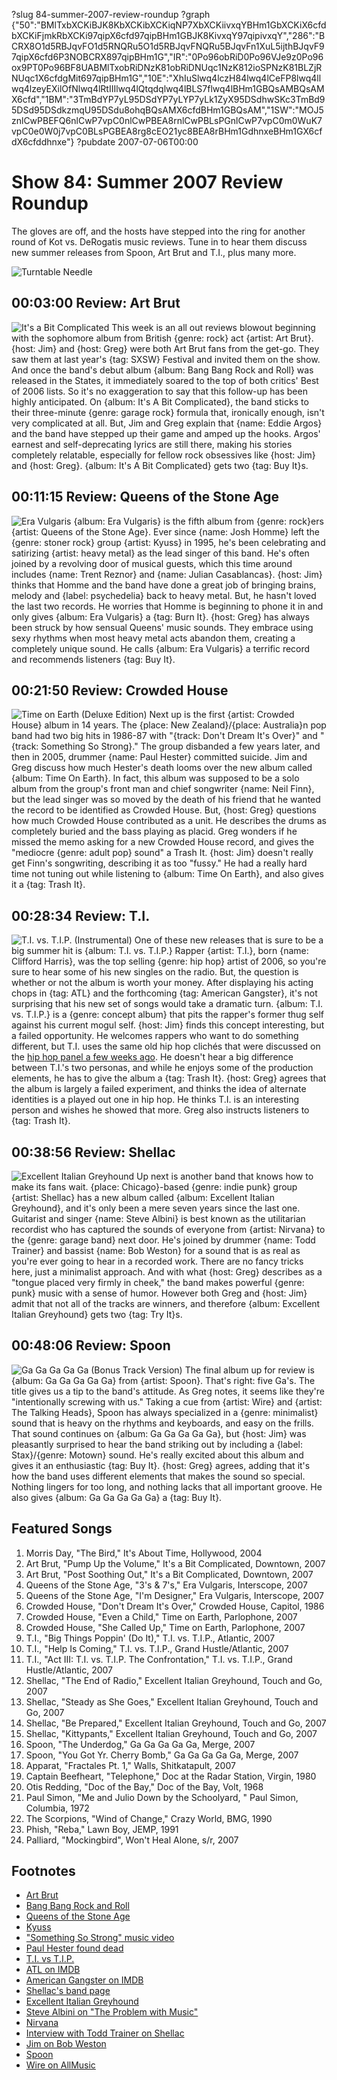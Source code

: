 ?slug 84-summer-2007-review-roundup
?graph {"50":"BMlTxbXCKiBJK8KbXCKibXCKiqNP7XbXCKiivxqYBHm1GbXCKiX6cfdbXCKiFjmkRbXCKi97qipX6cfd97qipBHm1GBJK8KivxqY97qipivxqY","286":"BCRX8O1d5RBJqvFO1d5RNQRu5O1d5RBJqvFNQRu5BJqvFn1XuL5ijthBJqvF97qipX6cfd6P3NOBCRX897qipBHm1G","IR":"0Po96obRiD0Po96VJe9z0Po96ox9PT0Po96BF8UABMlTxobRiDNzK81obRiDNUqc1NzK812ioSPNzK81BLZjRNUqc1X6cfdgMit697qipBHm1G","10E":"XhIuSlwq4lczH84lwq4lCeFP8lwq4llwq4lzeyEXilOfNlwq4lRtIIIlwq4lQtqdqlwq4lBLS7flwq4lBHm1GBQsAMBQsAMX6cfd","1BM":"3TmBdYP7yL95DSdYP7yLYP7yLk1ZyX95DSdhwSKc3TmBd95DSd95DSdkzmqU95DSdu8ohqBQsAMX6cfdBHm1GBQsAM","1SW":"MOJ5znlCwPBEFQ6nlCwP7vpC0nlCwPBEA8rnlCwPBLsPGnlCwP7vpC0m0WuK7vpC0e0W0j7vpC0BLsPGBEA8rg8cEO21yc8BEA8rBHm1GdhnxeBHm1GX6cfdX6cfddhnxe"}
?pubdate 2007-07-06T00:00
# Show 84: Summer 2007 Review Roundup
The gloves are off, and the hosts have stepped into the ring for another round of Kot vs. DeRogatis music reviews. Tune in to hear them discuss new summer releases from Spoon, Art Brut and T.I., plus many more.

![Turntable Needle](//static.soundopinions.org/images/2010/recordreviews.jpg)

## 00:03:00 Review: Art Brut
![It's a Bit Complicated](//static.soundopinions.org/assets/84/500.jpg)
This week is an all out reviews blowout beginning with the sophomore album from British {genre: rock} act {artist: Art Brut}. {host: Jim} and {host: Greg} were both Art Brut fans from the get-go. They saw them at last year's {tag: SXSW} Festival and invited them on the show. And once the band's debut album {album: Bang Bang Rock and Roll} was released in the States, it immediately soared to the top of both critics' Best of 2006 lists. So it's no exaggeration to say that this follow-up has been highly anticipated. On {album: It's A Bit Complicated}, the band sticks to their three-minute {genre: garage rock} formula that, ironically enough, isn't very complicated at all. But, Jim and Greg explain that {name: Eddie Argos} and the band have stepped up their game and amped up the hooks. Argos' earnest and self-deprecating lyrics are still there, making his stories completely relatable, especially for fellow rock obsessives like {host: Jim} and {host: Greg}. {album: It's A Bit Complicated} gets two {tag: Buy It}s. 

## 00:11:15 Review: Queens of the Stone Age
![Era Vulgaris](//static.soundopinions.org/assets/84/IR0.jpg "857919/257091632")
{album: Era Vulgaris} is the fifth album from {genre: rock}ers {artist: Queens of the Stone Age}. Ever since {name: Josh Homme} left the {genre: stoner rock} group {artist: Kyuss} in 1995, he's been celebrating and satirizing {artist: heavy metal} as the lead singer of this band. He's often joined by a revolving door of musical guests, which this time around includes {name: Trent Reznor} and {name: Julian Casablancas}. {host: Jim} thinks that Homme and the band have done a great job of bringing brains, melody and {label: psychedelia} back to heavy metal. But, he hasn't loved the last two records. He worries that Homme is beginning to phone it in and only gives {album: Era Vulgaris} a {tag: Burn It}. {host: Greg} has always been struck by how sensual Queens' music sounds. They embrace using sexy rhythms when most heavy metal acts abandon them, creating a completely unique sound. He calls {album: Era Vulgaris} a terrific record and recommends listeners {tag: Buy It}.

## 00:21:50 Review: Crowded House
![Time on Earth (Deluxe Edition)](//static.soundopinions.org/assets/84/10E0.jpg "490131/1155490150")
Next up is the first {artist: Crowded House} album in 14 years. The {place: New Zealand}/{place: Australia}n pop band had two big hits in 1986-87 with "{track: Don't Dream It's Over}" and "{track: Something So Strong}." The group disbanded a few years later, and then in 2005, drummer {name: Paul Hester} committed suicide. Jim and Greg discuss how much Hester's death looms over the new album called {album: Time On Earth}. In fact, this album was supposed to be a solo album from the group's front man and chief songwriter {name: Neil Finn}, but the lead singer was so moved by the death of his friend that he wanted the record to be identified as Crowded House. But, {host: Greg} questions how much Crowded House contributed as a unit. He describes the drums as completely buried and the bass playing as placid. Greg wonders if he missed the memo asking for a new Crowded House record, and gives the "mediocre {genre: adult pop} sound" a Trash It. {host: Jim} doesn't really get Finn's songwriting, describing it as too "fussy." He had a really hard time not tuning out while listening to {album: Time On Earth}, and also gives it a {tag: Trash It}.

## 00:28:34 Review: T.I.
![T.I. vs. T.I.P. (Instrumental)](//static.soundopinions.org/assets/84/1BM0.jpg "14967/264140695")
One of these new releases that is sure to be a big summer hit is {album: T.I. vs. T.I.P.} Rapper {artist: T.I.}, born {name: Clifford Harris}, was the top selling {genre: hip hop} artist of 2006, so you're sure to hear some of his new singles on the radio. But, the question is whether or not the album is worth your money. After displaying his acting chops in {tag: ATL} and the forthcoming {tag: American Gangster}, it's not surprising that his new set of songs would take a dramatic turn. {album: T.I. vs. T.I.P.} is a {genre: concept album} that pits the rapper's former thug self against his current mogul self. {host: Jim} finds this concept interesting, but a failed opportunity. He welcomes rappers who want to do something different, but T.I. uses the same old hip hop clichés that were discussed on the [hip hop panel a few weeks ago](/show/82/). He doesn't hear a big difference between T.I.'s two personas, and while he enjoys some of the production elements, he has to give the album a {tag: Trash It}. {host: Greg} agrees that the album is largely a failed experiment, and thinks the idea of alternate identities is a played out one in hip hop. He thinks T.I. is an interesting person and wishes he showed that more. Greg also instructs listeners to {tag: Trash It}.

## 00:38:56 Review: Shellac
![Excellent Italian Greyhound](//static.soundopinions.org/assets/84/1SW0.jpg "256222210/1120321700")
Up next is another band that knows how to make its fans wait. {place: Chicago}-based {genre: indie punk} group {artist: Shellac} has a new album called {album: Excellent Italian Greyhound}, and it's only been a mere seven years since the last one. Guitarist and singer {name: Steve Albini} is best known as the utilitarian recordist who has captured the sounds of everyone from {artist: Nirvana} to the {genre: garage band} next door. He's joined by drummer {name: Todd Trainer} and bassist {name: Bob Weston} for a sound that is as real as you're ever going to hear in a recorded work. There are no fancy tricks here, just a minimalist approach. And with what {host: Greg} describes as a "tongue placed very firmly in cheek," the band makes powerful {genre: punk} music with a sense of humor. However both Greg and {host: Jim} admit that not all of the tracks are winners, and therefore {album: Excellent Italian Greyhound} gets two {tag: Try It}s.

## 00:48:06 Review: Spoon
![Ga Ga Ga Ga Ga (Bonus Track Version)](//static.soundopinions.org/assets/84/2860.jpg "703784/258756233")
The final album up for review is {album: Ga Ga Ga Ga Ga} from {artist: Spoon}. That's right: five Ga's. The title gives us a tip to the band's attitude. As Greg notes, it seems like they're "intentionally screwing with us." Taking a cue from {artist: Wire} and {artist: The Talking Heads}, Spoon has always specialized in a {genre: minimalist} sound that is heavy on the rhythms and keyboards, and easy on the frills. That sound continues on {album: Ga Ga Ga Ga Ga}, but {host: Jim} was pleasantly surprised to hear the band striking out by including a {label: Stax}/{genre: Motown} sound. He's really excited about this album and gives it an enthusiastic {tag: Buy It}. {host: Greg} agrees, adding that it's how the band uses different elements that makes the sound so special. Nothing lingers for too long, and nothing lacks that all important groove. He also gives {album: Ga Ga Ga Ga Ga} a {tag: Buy It}.

## Featured Songs
1. Morris Day, "The Bird," It's About Time, Hollywood, 2004
2. Art Brut, "Pump Up the Volume," It's a Bit Complicated, Downtown, 2007
3. Art Brut, "Post Soothing Out," It's a Bit Complicated, Downtown, 2007
4. Queens of the Stone Age, "3's & 7's," Era Vulgaris, Interscope, 2007
5. Queens of the Stone Age, "I'm Designer," Era Vulgaris, Interscope, 2007
6. Crowded House, "Don't Dream It's Over," Crowded House, Capitol, 1986
7. Crowded House, "Even a Child," Time on Earth, Parlophone, 2007
8. Crowded House, "She Called Up," Time on Earth, Parlophone, 2007
9. T.I., "Big Things Poppin' (Do It)," T.I. vs. T.I.P., Atlantic, 2007
10. T.I., "Help Is Coming," T.I. vs. T.I.P., Grand Hustle/Atlantic, 2007
11. T.I., "Act III: T.I. vs. T.I.P. The Confrontation," T.I. vs. T.I.P., Grand Hustle/Atlantic, 2007
12. Shellac, "The End of Radio," Excellent Italian Greyhound, Touch and Go, 2007
13. Shellac, "Steady as She Goes," Excellent Italian Greyhound, Touch and Go, 2007
14. Shellac, "Be Prepared," Excellent Italian Greyhound, Touch and Go, 2007
15. Shellac, "Kittypants," Excellent Italian Greyhound, Touch and Go, 2007
16. Spoon, "The Underdog," Ga Ga Ga Ga Ga, Merge, 2007 
17. Spoon, "You Got Yr. Cherry Bomb," Ga Ga Ga Ga Ga, Merge, 2007
18. Apparat, "Fractales Pt. 1," Walls, Shitkatapult, 2007
19. Captain Beefheart, "Telephone," Doc at the Radar Station, Virgin, 1980
20. Otis Redding, "Doc of the Bay," Doc of the Bay, Volt, 1968
21. Paul Simon, "Me and Julio Down by the Schoolyard, " Paul Simon, Columbia, 1972
22. The Scorpions, "Wind of Change," Crazy World, BMG, 1990
23. Phish, "Reba," Lawn Boy, JEMP, 1991
24. Palliard, "Mockingbird", Won't Heal Alone, s/r, 2007

## Footnotes
- [Art Brut](http://www.artbrut.org.uk/)
- [Bang Bang Rock and Roll](http://www.metacritic.com/music/artists/artbrut/bangbangrockandroll)
- [Queens of the Stone Age](http://www.qotsa.com/)
- [Kyuss](http://www.allmusic.com/cg/amg.dll?p=amg&sql=11:dzfqxq85ldte)
- ["Something So Strong" music video](http://www.youtube.com/watch?v=jXArBZItqGc)
- [Paul Hester found dead](http://www.mtv.com/news/articles/1499093/20050328/crowded_house.jhtml)
- [T.I. vs T.I.P.](http://www.metacritic.com/music/artists/ti/tivstip?q=t.i.)
- [ATL on IMDB](http://www.imdb.com/title/tt0466856/)
- [American Gangster on IMDB](http://www.americangangster.net/)
- [Shellac's band page](http://www.touchandgorecords.com/bands/band.php?id=22)
- [Excellent Italian Greyhound](http://www.metacritic.com/music/artists/shellac/excellentitaliangreyhound)
- [Steve Albini on "The Problem with Music"](http://www.negativland.com/albini.html)
- [Nirvana](http://www.allmusic.com/cg/amg.dll?p=amg&sql=10:anfixqrgld6e)
- [Interview with Todd Trainer on Shellac](http://www.ink19.com/issues/april2003/interviews/toddTrainer.html)
- [Jim on Bob Weston](http://www.jimdero.com/News2005/LiveWestonJuly8.htm)
- [Spoon](http://www.spoontheband.com/)
- [Wire on AllMusic](http://www.allmusic.com/cg/amg.dll?p=amg&sql=11:kiftxqr5ldfe)
